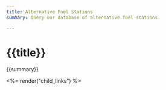 ```yaml
---
title: Alternative Fuel Stations
summary: Query our database of alternative fuel stations.

---
```


# {{title}}
{{summary}}

<%= render("child_links") %>
